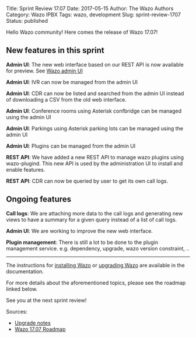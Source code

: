 Title: Sprint Review 17.07
Date: 2017-05-15
Author: The Wazo Authors
Category: Wazo IPBX
Tags: wazo, development
Slug: sprint-review-1707
Status: published

Hello Wazo community! Here comes the release of Wazo 17.07!

New features in this sprint
---------------------------

**Admin UI**: The new web interface based on our REST API is now available for preview. See [Wazo admin UI](http://blog.wazo.community)

**Admin UI**: IVR can now be managed from the admin UI

**Admin UI**: CDR can now be listed and searched from the admin UI instead of downloading a CSV from the old web interface.

**Admin UI**: Conference rooms using Asterisk confbridge can be managed using the admin UI

**Admin UI**: Parkings using Asterisk parking lots can be managed using the admin UI

**Admin UI**: Plugins can be managed from the admin UI

**REST API**: We have added a new REST API to manage wazo plugins using wazo-plugind. This new API is used by the administration UI to install and enable features.

**REST API**: CDR can now be queried by user to get its own call logs.


Ongoing features
----------------

**Call logs**: We are attaching more data to the call logs and generating new views to have a summary for a given query instead of a list of call logs.

**Admin UI**: We are working to improve the new web interface.

**Plugin management**: There is still a lot to be done to the plugin management service. e.g. dependency, upgrade, wazo version constraint, ..


---

The instructions for [installing Wazo](http://documentation.wazo.community/en/stable/installation/installsystem.html) or [upgrading Wazo](http://documentation.wazo.community/en/stable/upgrade/upgrade.html) are available in the documentation.

For more details about the aforementioned topics, please see the roadmap linked below.

See you at the next sprint review!

Sources:

* [Upgrade notes](http://documentation.wazo.community/en/wazo-17.07/upgrade/upgrade.html#upgrade-notes)
* [Wazo 17.07 Roadmap](https://projects.wazo.community/versions/259)
